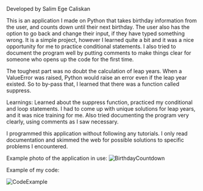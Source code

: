 Developed by Salim Ege Caliskan

This is an application I made on Python that takes birthday information from the user, and counts down until their next birthday. The user also has the option to go back and change their input, if they have typed something wrong. It is a simple project, however I learned quite a bit and it was a nice opportunity for me to practice conditional statements. I also tried to document the program well by putting comments to make things clear for someone who opens up the code for the first time.

The toughest part was no doubt the calculation of leap years. When a ValueError was raised, Python would raise an error even if the leap year existed. So to by-pass that, I learned that there was a function called suppress.

Learnings: Learned about the suppress function, practiced my conditional and loop statements. I had to come up with unique solutions for leap years, and it was nice training for me.
Also tried documenting the program very clearly, using comments as I saw necessary.

I programmed this application without following any tutorials. I only read documentation and skimmed the web for possible solutions to specific problems I encountered.

Example photo of the application in use:
![BirthdayCountdown](https://user-images.githubusercontent.com/87648450/132882477-9b3406ec-4727-4a65-bc75-d8fdcf02df04.PNG)

Example of my code:

![CodeExample](https://user-images.githubusercontent.com/87648450/132882599-37d9ad69-d057-4fc9-b72e-a93e5de72330.PNG)


